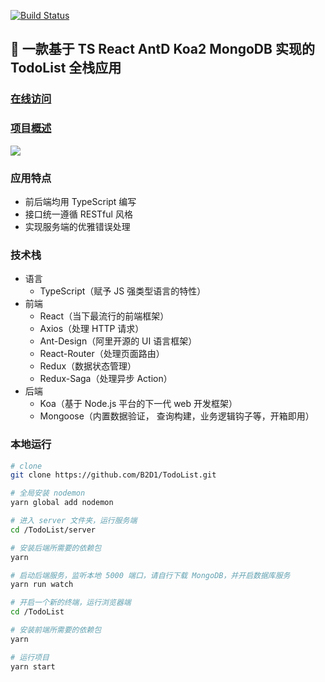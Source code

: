 [![Build Status](https://travis-ci.org/B2D1/TodoList.svg?branch=master)](https://travis-ci.org/B2D1/TodoList)

## 🚩 一款基于 TS React AntD Koa2 MongoDB 实现的 TodoList 全栈应用

### [在线访问](https://baobangdong.cn:4000/)

### [项目概述](https://www.baobangdong.cn/todolist-full-stack-application/)

![](https://user-gold-cdn.xitu.io/2019/2/19/169053e1533bad8a?imageslim)

### 应用特点

- 前后端均用 TypeScript 编写
- 接口统一遵循 RESTful 风格
- 实现服务端的优雅错误处理

### 技术栈

- 语言
  - TypeScript（赋予 JS 强类型语言的特性）
- 前端
  - React（当下最流行的前端框架）
  - Axios（处理 HTTP 请求）
  - Ant-Design（阿里开源的 UI 语言框架）
  - React-Router（处理页面路由）
  - Redux（数据状态管理）
  - Redux-Saga（处理异步 Action）
- 后端
  - Koa（基于 Node.js 平台的下一代 web 开发框架）
  - Mongoose（内置数据验证， 查询构建，业务逻辑钩子等，开箱即用）

### 本地运行

```bash
# clone
git clone https://github.com/B2D1/TodoList.git

# 全局安装 nodemon
yarn global add nodemon
```

```bash
# 进入 server 文件夹，运行服务端
cd /TodoList/server

# 安装后端所需要的依赖包
yarn

# 启动后端服务，监听本地 5000 端口，请自行下载 MongoDB，并开启数据库服务
yarn run watch
```

```bash
# 开启一个新的终端，运行浏览器端
cd /TodoList

# 安装前端所需要的依赖包
yarn

# 运行项目
yarn start
```
